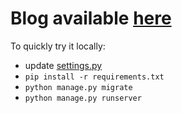 # Blog available [here](http://ec2-54-149-76-18.us-west-2.compute.amazonaws.com/)

To quickly try it locally:

* update [settings.py](https://github.com/Crypt1k/Blog/blob/master/core/settings.py)
* ```pip install -r requirements.txt```
* ```python manage.py migrate```
* ```python manage.py runserver```
